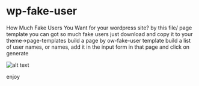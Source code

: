 # wp-fake-user
How Much Fake Users You Want for your wordpress site?
by this file/ page template you can got so much fake users
just download and copy it to your theme->page-templates
build a page by ow-fake-user template 
build a list of user names, or names, add it in the input form in that page and click on generate

![alt text](https://www.onwebsite.ir/wp-content/uploads/2018/11/fake_user.png)

enjoy
